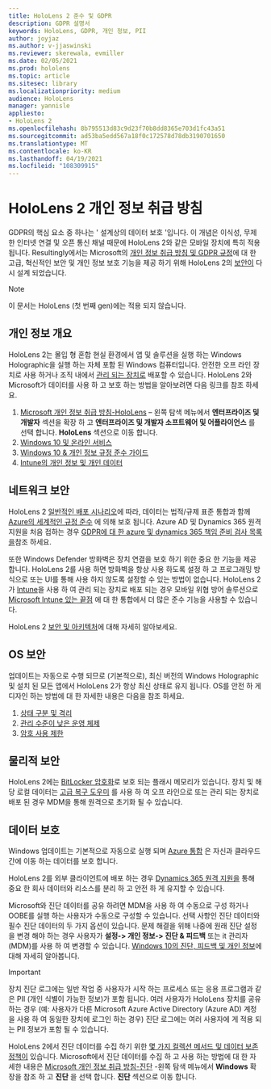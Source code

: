 ```yaml
---
title: HoloLens 2 준수 및 GDPR
description: GDPR 설명서
keywords: HoloLens, GDPR, 개인 정보, PII
author: joyjaz
ms.author: v-jjaswinski
ms.reviewer: skerewala, evmiller
ms.date: 02/05/2021
ms.prod: hololens
ms.topic: article
ms.sitesec: library
ms.localizationpriority: medium
audience: HoloLens
manager: yannisle
appliesto:
- HoloLens 2
ms.openlocfilehash: 8b795513d83c9d23f70b8dd8365e703d1fc43a51
ms.sourcegitcommit: ad53ba5edd567a18f0c172578d78db3190701650
ms.translationtype: MT
ms.contentlocale: ko-KR
ms.lasthandoff: 04/19/2021
ms.locfileid: "108309915"
---
```

# <a name="hololens-2-privacy-statement"></a>HoloLens 2 개인 정보 취급 방침

GDPR의 핵심 요소 중 하나는 ' 설계상의 데이터 보호 '입니다. 이 개념은 이식성, 무제한 인터넷 연결 및 오픈 통신 채널 때문에 HoloLens 2와 같은 모바일 장치에 특히 적용 됩니다. Resultingly에서는 Microsoft의 [개인 정보 취급 방침 및 GDPR 규정](https://privacy.microsoft.com/)에 대 한 고급, 혁신적인 보안 및 개인 정보 보호 기능을 제공 하기 위해 HoloLens 2의 [보안이](https://docs.microsoft.com/hololens/security-architecture) 다시 설계 되었습니다.

 >[!NOTE]
> 이 문서는 HoloLens (첫 번째 gen)에는 적용 되지 않습니다.

## <a name="privacy-overview"></a>개인 정보 개요

HoloLens 2는 몰입 형 혼합 현실 환경에서 앱 및 솔루션을 실행 하는 Windows Holographic을 실행 하는 자체 포함 된 Windows 컴퓨터입니다. 안전한 오프 라인 장치로 사용 하거나 조직 내에서 [관리 되는 장치로](https://docs.microsoft.com/mem/intune/fundamentals/windows-holographic-for-business) 배포할 수 있습니다. HoloLens 2와 Microsoft가 데이터를 사용 하 고 보호 하는 방법을 알아보려면 다음 링크를 참조 하세요.
1. [Microsoft 개인 정보 취급 방침-HoloLens](https://privacy.microsoft.com/privacystatement) – 왼쪽 탐색 메뉴에서 **엔터프라이즈 및 개발자** 섹션을 확장 하 고 **엔터프라이즈 및 개발자 소프트웨어 및 어플라이언스** 를 선택 합니다. **HoloLens** 섹션으로 이동 합니다.
2.  [Windows 10 및 온라인 서비스](https://privacy.microsoft.com/windows10privacy)
3.  [Windows 10 & 개인 정보 규정 준수 가이드](https://docs.microsoft.com/windows/privacy/windows-10-and-privacy-compliance)
4.  [Intune의 개인 정보 및 개인 데이터](https://docs.microsoft.com/mem/intune/protect/privacy-personal-data)

## <a name="network-security"></a>네트워크 보안
HoloLens 2 [일반적인 배포 시나리오](https://docs.microsoft.com/hololens/common-scenarios)에 따라, 데이터는 법적/규제 표준 통합과 함께 [Azure의 세계적인 규정 준수](https://docs.microsoft.com/azure/compliance/) 에 의해 보호 됩니다. Azure AD 및 Dynamics 365 원격 지원을 처음 접하는 경우 [GDPR에 대 한 azure 및 dynamics 365 책임 준비 검사 목록을](https://docs.microsoft.com/compliance/regulatory/gdpr-arc-azure-dynamics)참조 하세요.

또한 Windows Defender 방화벽은 장치 연결을 보호 하기 위한 중요 한 기능을 제공 합니다. HoloLens 2를 사용 하면 방화벽을 항상 사용 하도록 설정 하 고 프로그래밍 방식으로 또는 UI를 통해 사용 하지 않도록 설정할 수 있는 방법이 없습니다. HoloLens 2가 [Intune](https://docs.microsoft.com/mem/intune/protect/device-compliance-get-started)을 사용 하 여 관리 되는 장치로 배포 되는 경우 모바일 위협 방어 솔루션으로 [Microsoft Intune 있는 끝점](https://docs.microsoft.com/mem/intune/protect/advanced-threat-protection) 에 대 한 통합에서 더 많은 준수 기능을 사용할 수 있습니다. 

HoloLens 2 [보안 및 아키텍처](https://docs.microsoft.com/hololens/security-architecture)에 대해 자세히 알아보세요.

## <a name="os-security"></a>OS 보안
업데이트는 자동으로 수행 되므로 (기본적으로), 최신 버전의 Windows Holographic 및 설치 된 모든 앱에서 HoloLens 2가 항상 최신 상태로 유지 됩니다. OS를 안전 하 게 디자인 하는 방법에 대 한 자세한 내용은 다음을 참조 하세요.
1. [상태 구분 및 격리](https://docs.microsoft.com/hololens/security-state-separation-isolation)
1. [관리 수준이 낮은 운영 체제](https://docs.microsoft.com/hololens/security-adminless-os)
1. [암호 사용 제한](https://docs.microsoft.com/hololens/security-limiting-password-use)

## <a name="physical-security"></a>물리적 보안
HoloLens 2에는 [BitLocker 암호화](https://docs.microsoft.com/hololens/security-encryption-data-protection)로 보호 되는 플래시 메모리가 있습니다. 장치 및 해당 로컬 데이터는 [고급 복구 도우미](https://www.microsoft.com/p/advanced-recovery-companion/9p74z35sfrs8#activetab=pivot:overviewtab) 를 사용 하 여 오프 라인으로 또는 관리 되는 장치로 배포 된 경우 MDM을 통해 원격으로 초기화 될 수 있습니다.

## <a name="data-protection"></a>데이터 보호
Windows 업데이트는 기본적으로 자동으로 실행 되며 [Azure 통합](https://docs.microsoft.com/hololens/security-encryption-data-protection#Azure-integration) 은 자신과 클라우드 간에 이동 하는 데이터를 보호 합니다. 

HoloLens 2를 외부 클라이언트에 배포 하는 경우 [Dynamics 365 원격 지원을](https://docs.microsoft.com/hololens/hololens2-deployment-guide) 통해 중요 한 회사 데이터와 리소스를 분리 하 고 안전 하 게 유지할 수 있습니다. 

Microsoft와 진단 데이터를 공유 하려면 MDM을 사용 하 여 수동으로 구성 하거나 OOBE를 실행 하는 사용자가 수동으로 구성할 수 있습니다. 선택 사항인 진단 데이터와 필수 진단 데이터의 두 가지 옵션이 있습니다. 문제 해결을 위해 나중에 원래 진단 설정을 변경 해야 하는 경우 사용자가 **설정-> 개인 정보-> 진단 & 피드백** 또는 it 관리자 (MDM)를 사용 하 여 변경할 수 있습니다. [Windows 10의 진단, 피드백 및 개인 정보](https://support.microsoft.com/windows/diagnostics-feedback-and-privacy-in-windows-10-28808a2b-a31b-dd73-dcd3-4559a5199319)에 대해 자세히 알아봅니다.

> [!Important]
> 장치 진단 로그에는 일반 작업 중 사용자가 시작 하는 프로세스 또는 응용 프로그램과 같은 PII (개인 식별이 가능한 정보)가 포함 됩니다. 여러 사용자가 HoloLens 장치를 공유 하는 경우 (예: 사용자가 다른 Microsoft Azure Active Directory (Azure AD) 계정을 사용 하 여 동일한 장치에 로그인 하는 경우) 진단 로그에는 여러 사용자에 게 적용 되는 PII 정보가 포함 될 수 있습니다.

 

HoloLens 2에서 진단 데이터를 수집 하기 위한 [몇 가지 컬렉션 메서드 및 데이터 보존 정책이](https://docs.microsoft.com/hololens/hololens-diagnostic-logs) 있습니다.  Microsoft에서 진단 데이터를 수집 하 고 사용 하는 방법에 대 한 자세한 내용은 [Microsoft 개인 정보 취급 방침-진단](https://privacy.microsoft.com/privacystatement) -왼쪽 탐색 메뉴에서 **Windows** 확장을 참조 하 고 **진단** 을 선택 합니다. **진단** 섹션으로 이동 합니다.
